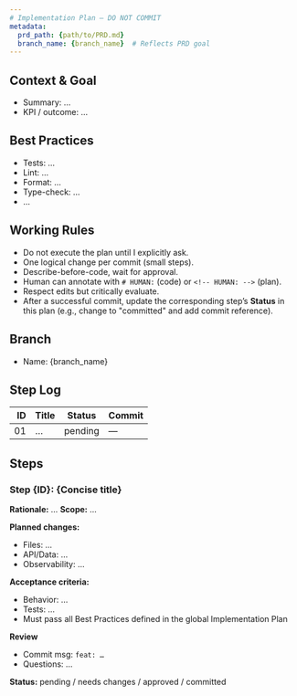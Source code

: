 ```yaml
---
# Implementation Plan — DO NOT COMMIT
metadata:
  prd_path: {path/to/PRD.md}
  branch_name: {branch_name}  # Reflects PRD goal
---
```


## Context & Goal
- Summary: …
- KPI / outcome: …

## Best Practices
- Tests: …
- Lint: …
- Format: …
- Type-check: …
- …

## Working Rules
- Do not execute the plan until I explicitly ask.
- One logical change per commit (small steps).
- Describe-before-code, wait for approval.
- Human can annotate with `# HUMAN:` (code) or `<!-- HUMAN: -->` (plan).
- Respect edits but critically evaluate.
- After a successful commit, update the corresponding step’s **Status** in this plan (e.g., change to "committed" and add commit reference).

## Branch
- Name: {branch_name}

## Step Log
| ID | Title | Status | Commit |
|---:|-------|--------|--------|
| 01 | …     | pending| —      |

## Steps

### Step {ID}: {Concise title}
**Rationale:** …
**Scope:** …

**Planned changes:**
- Files: …
- API/Data: …
- Observability: …

**Acceptance criteria:**
- Behavior: …
- Tests: …
- Must pass all Best Practices defined in the global Implementation Plan

**Review**
- Commit msg: `feat: …`
- Questions: …

**Status:** pending / needs changes / approved / committed
